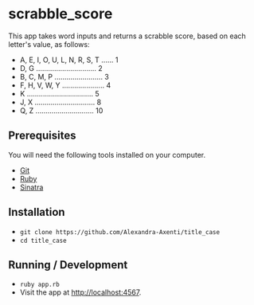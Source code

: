 # scrabble_score

This app takes word inputs and returns a scrabble score, based on each letter's value, as follows:

* A, E, I, O, U, L, N, R, S, T ...... 1
* D, G .............................. 2
* B, C, M, P ........................ 3
* F, H, V, W, Y ..................... 4
* K ................................. 5
* J, X .............................. 8
* Q, Z ............................. 10


## Prerequisites

You will need the following tools installed on your computer.

* [Git](https://git-scm.com/)
* [Ruby](https://www.ruby-lang.org/en/documentation/installation/)
* [Sinatra](https://github.com/sinatra/sinatra)

## Installation

* `git clone https://github.com/Alexandra-Axenti/title_case`
* `cd title_case`


## Running / Development

* `ruby app.rb`
* Visit the app at [http://localhost:4567](http://localhost:4567).
